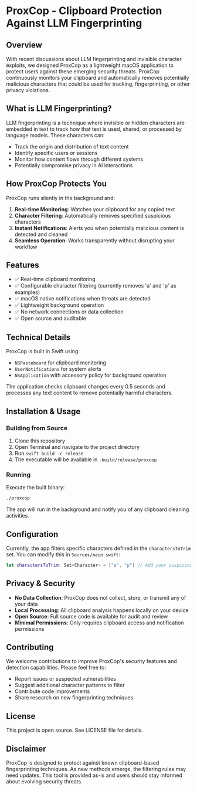 # ProxCop - Clipboard Protection Against LLM Fingerprinting

## Overview

With recent discussions about LLM fingerprinting and invisible character exploits, we designed ProxCop as a lightweight macOS application to protect users against these emerging security threats. ProxCop continuously monitors your clipboard and automatically removes potentially malicious characters that could be used for tracking, fingerprinting, or other privacy violations.

## What is LLM Fingerprinting?

LLM fingerprinting is a technique where invisible or hidden characters are embedded in text to track how that text is used, shared, or processed by language models. These characters can:

- Track the origin and distribution of text content
- Identify specific users or sessions
- Monitor how content flows through different systems
- Potentially compromise privacy in AI interactions

## How ProxCop Protects You

ProxCop runs silently in the background and:

1. **Real-time Monitoring**: Watches your clipboard for any copied text
2. **Character Filtering**: Automatically removes specified suspicious characters
3. **Instant Notifications**: Alerts you when potentially malicious content is detected and cleaned
4. **Seamless Operation**: Works transparently without disrupting your workflow

## Features

- ✅ Real-time clipboard monitoring
- ✅ Configurable character filtering (currently removes 'a' and 'p' as examples)
- ✅ macOS native notifications when threats are detected
- ✅ Lightweight background operation
- ✅ No network connections or data collection
- ✅ Open source and auditable

## Technical Details

ProxCop is built in Swift using:
- `NSPasteboard` for clipboard monitoring
- `UserNotifications` for system alerts
- `NSApplication` with accessory policy for background operation

The application checks clipboard changes every 0.5 seconds and processes any text content to remove potentially harmful characters.

## Installation & Usage

### Building from Source

1. Clone this repository
2. Open Terminal and navigate to the project directory
3. Run `swift build -c release`
4. The executable will be available in `.build/release/proxcop`

### Running

Execute the built binary:
```bash
./proxcop
```

The app will run in the background and notify you of any clipboard cleaning activities.

## Configuration

Currently, the app filters specific characters defined in the `charactersToTrim` set. You can modify this in `Sources/main.swift`:

```swift
let charactersToTrim: Set<Character> = ["a", "p"] // Add your suspicious characters here
```

## Privacy & Security

- **No Data Collection**: ProxCop does not collect, store, or transmit any of your data
- **Local Processing**: All clipboard analysis happens locally on your device
- **Open Source**: Full source code is available for audit and review
- **Minimal Permissions**: Only requires clipboard access and notification permissions

## Contributing

We welcome contributions to improve ProxCop's security features and detection capabilities. Please feel free to:

- Report issues or suspected vulnerabilities
- Suggest additional character patterns to filter
- Contribute code improvements
- Share research on new fingerprinting techniques

## License

This project is open source. See LICENSE file for details.

## Disclaimer

ProxCop is designed to protect against known clipboard-based fingerprinting techniques. As new methods emerge, the filtering rules may need updates. This tool is provided as-is and users should stay informed about evolving security threats.